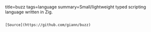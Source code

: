 title=buzz
tags=language
summary=Small/lightweight typed scripting language written in Zig.
~~~~~~

[Source](https://github.com/giann/buzz)

